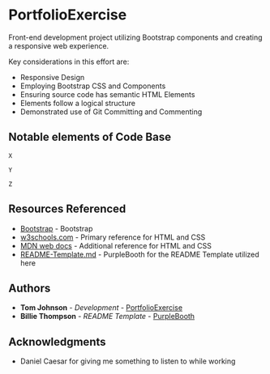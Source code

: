 # PortfolioExercise

Front-end development project utilizing Bootstrap components and creating a responsive web experience. 

Key considerations in this effort are:
* Responsive Design
* Employing Bootstrap CSS and Components
* Ensuring source code has semantic HTML Elements
* Elements follow a logical structure
* Demonstrated use of Git Committing and Commenting


## Notable elements of Code Base
```
X

Y

Z
```


## Resources Referenced

* [Bootstrap]() - Bootstrap
* [w3schools.com](https://www.w3schools.com/default.asp) - Primary reference for HTML and CSS
* [MDN web docs](https://developer.mozilla.org/en-US/docs/Web/Reference) - Additional reference for HTML and CSS
* [README-Template.md](https://gist.github.com/PurpleBooth/109311bb0361f32d87a2) - PurpleBooth for the README Template utilized here


## Authors

* **Tom Johnson** - *Development* - [PortfolioExercise](#)
* **Billie Thompson** - *README Template* - [PurpleBooth](https://github.com/PurpleBooth)


## Acknowledgments

* Daniel Caesar for giving me something to listen to while working
